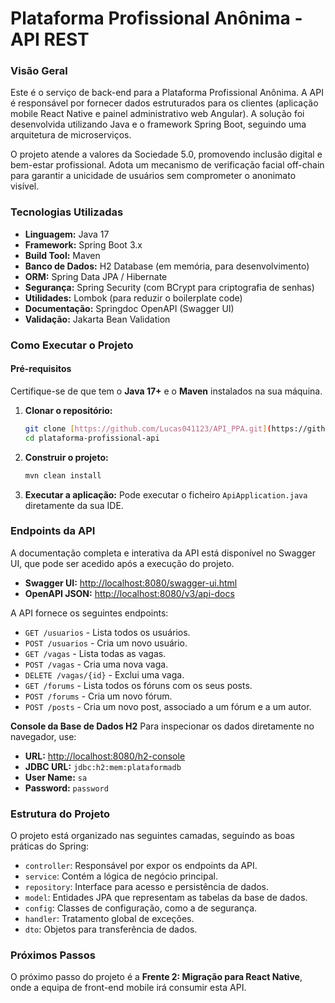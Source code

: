 # Plataforma Profissional Anônima - API REST

### Visão Geral

Este é o serviço de back-end para a Plataforma Profissional Anônima. A API é responsável por fornecer dados estruturados para os clientes (aplicação mobile React Native e painel administrativo web Angular). A solução foi desenvolvida utilizando Java e o framework Spring Boot, seguindo uma arquitetura de microserviços.

O projeto atende a valores da Sociedade 5.0, promovendo inclusão digital e bem-estar profissional. Adota um mecanismo de verificação facial off-chain para garantir a unicidade de usuários sem comprometer o anonimato visível.

### Tecnologias Utilizadas
* **Linguagem:** Java 17
* **Framework:** Spring Boot 3.x
* **Build Tool:** Maven
* **Banco de Dados:** H2 Database (em memória, para desenvolvimento)
* **ORM:** Spring Data JPA / Hibernate
* **Segurança:** Spring Security (com BCrypt para criptografia de senhas)
* **Utilidades:** Lombok (para reduzir o boilerplate code)
* **Documentação:** Springdoc OpenAPI (Swagger UI)
* **Validação:** Jakarta Bean Validation

### Como Executar o Projeto

#### Pré-requisitos
Certifique-se de que tem o **Java 17+** e o **Maven** instalados na sua máquina.

1.  **Clonar o repositório:**
    ```bash
    git clone [https://github.com/Lucas041123/API_PPA.git](https://github.com/Lucas041123/API_PPA.git)
    cd plataforma-profissional-api
    ```
2.  **Construir o projeto:**
    ```bash
    mvn clean install
    ```
3.  **Executar a aplicação:**
    Pode executar o ficheiro `ApiApplication.java` diretamente da sua IDE.

### Endpoints da API

A documentação completa e interativa da API está disponível no Swagger UI, que pode ser acedido após a execução do projeto.

* **Swagger UI:** [http://localhost:8080/swagger-ui.html](http://localhost:8080/swagger-ui.html)
* **OpenAPI JSON:** [http://localhost:8080/v3/api-docs](http://localhost:8080/v3/api-docs)

A API fornece os seguintes endpoints:

* `GET /usuarios` - Lista todos os usuários.
* `POST /usuarios` - Cria um novo usuário.
* `GET /vagas` - Lista todas as vagas.
* `POST /vagas` - Cria uma nova vaga.
* `DELETE /vagas/{id}` - Exclui uma vaga.
* `GET /forums` - Lista todos os fóruns com os seus posts.
* `POST /forums` - Cria um novo fórum.
* `POST /posts` - Cria um novo post, associado a um fórum e a um autor.

**Console da Base de Dados H2**
Para inspecionar os dados diretamente no navegador, use:
* **URL:** [http://localhost:8080/h2-console](http://localhost:8080/h2-console)
* **JDBC URL:** `jdbc:h2:mem:plataformadb`
* **User Name:** `sa`
* **Password:** `password`

### Estrutura do Projeto
O projeto está organizado nas seguintes camadas, seguindo as boas práticas do Spring:

* `controller`: Responsável por expor os endpoints da API.
* `service`: Contém a lógica de negócio principal.
* `repository`: Interface para acesso e persistência de dados.
* `model`: Entidades JPA que representam as tabelas da base de dados.
* `config`: Classes de configuração, como a de segurança.
* `handler`: Tratamento global de exceções.
* `dto`: Objetos para transferência de dados.

### Próximos Passos
O próximo passo do projeto é a **Frente 2: Migração para React Native**, onde a equipa de front-end mobile irá consumir esta API.
